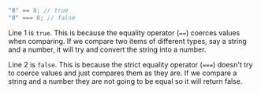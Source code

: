 ```js
"8" == 8; // true
"8" === 8; // false
```

Line 1 is `true`. This is because the equality operator (`==`) coerces values when comparing. If we compare two items of different types, say a string and a number, it will try and convert the string into a number.

Line 2 is `false`. This is because the strict equality operator (`===`) doesn't try to coerce values and just compares them as they are. If we compare a string and a number they are not going to be equal so it will return false.
